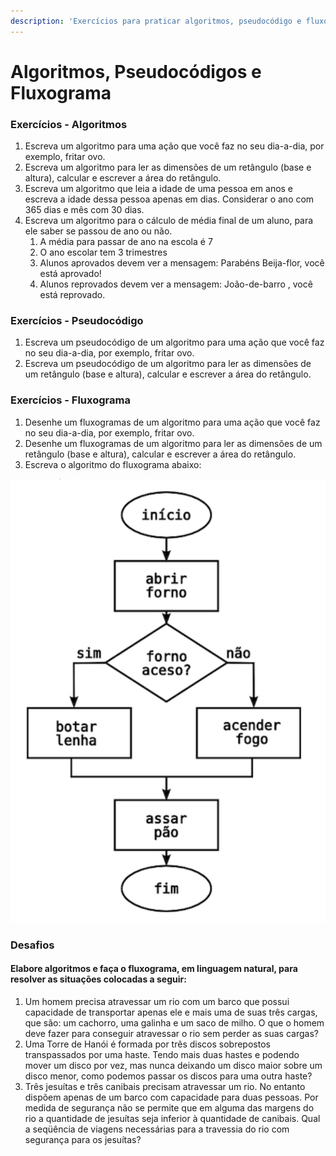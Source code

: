 ```yaml
---
description: 'Exercícios para praticar algoritmos, pseudocódigo e fluxograma'
---
```


# Algoritmos, Pseudocódigos e Fluxograma

### Exercícios - Algoritmos

1. Escreva um algoritmo para uma ação que você faz no seu dia-a-dia, por exemplo, fritar ovo.
2. Escreva um algoritmo para ler as dimensões de um retângulo \(base e altura\), calcular e escrever a área do retângulo.
3. Escreva um algoritmo que leia a idade de uma pessoa em anos e escreva a idade dessa pessoa  apenas em dias. Considerar o ano com 365 dias e mês com 30 dias.
4. Escreva um algoritmo para o cálculo de média final de um aluno, para ele saber se passou de ano ou não.
   1. A média para passar de ano na escola é 7 
   2. O ano escolar tem 3 trimestres 
   3. Alunos aprovados devem ver a mensagem: Parabéns Beija-flor, você está aprovado!
   4. Alunos reprovados devem ver a mensagem: João-de-barro , você está reprovado.

### Exercícios - Pseudocódigo 

1. Escreva um pseudocódigo de um algoritmo para uma ação que você faz no seu dia-a-dia, por exemplo, fritar ovo.
2. Escreva um pseudocódigo de um algoritmo para ler as dimensões de um retângulo \(base e altura\), calcular e escrever a área do retângulo.

### Exercícios - Fluxograma

1. Desenhe um fluxogramas de um algoritmo para uma ação que você faz no seu dia-a-dia, por exemplo, fritar ovo.
2. Desenhe um fluxogramas de um algoritmo para ler as dimensões de um retângulo \(base e altura\), calcular e escrever a área do retângulo.
3. Escreva o algoritmo do fluxograma abaixo:

![](../.gitbook/assets/screen-shot-2020-06-02-at-17.18.02.png)



### Desafios

#### Elabore algoritmos e faça o fluxograma, em linguagem natural, para resolver as situações colocadas a seguir: 

1. Um homem precisa atravessar um rio com um barco que possui capacidade de transportar apenas ele e mais uma de suas três cargas, que são: um cachorro, uma galinha e um saco de milho. O que o homem deve fazer para conseguir atravessar o rio sem perder as suas cargas? 
2. Uma Torre de Hanói é formada por três discos sobrepostos transpassados por uma haste. Tendo mais duas hastes e podendo mover um disco por vez, mas nunca deixando um disco maior sobre um disco menor, como podemos passar os discos para uma outra haste? 
3. Três jesuítas e três canibais precisam atravessar um rio. No entanto dispõem apenas de um barco com capacidade para duas pessoas. Por medida de segurança não se permite que em alguma das margens do rio a quantidade de jesuítas seja inferior à quantidade de canibais. Qual a seqüência de viagens necessárias para a travessia do rio com segurança para os jesuítas?

  


